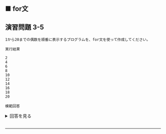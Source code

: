 ## ■ for文

## 演習問題 3-5

```
1から20までの偶数を順番に表示するプログラムを、for文を使って作成してください。
```

`実行結果`

```
2
4
6
8
10
12
14
16
18
20
```

`模範回答`
<details>
<summary>回答を見る</summary>

```c
#include <stdio.h>

main()
{
    for (int i = 2; i <= 20; i += 2) {
        printf("%d\n", i);
    }
    return 0;
}
```
</details>

<br>

---